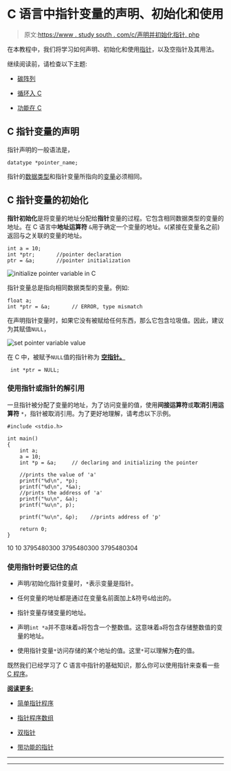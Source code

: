 # C 语言中指针变量的声明、初始化和使用

> 原文:[https://www . study south . com/c/声明并初始化指针. php](https://www.studytonight.com/c/declaring-and-initializing-pointer.php)

在本教程中，我们将学习如何声明、初始化和使用[指针](https://www.studytonight.com/c/pointers-in-c.php)，以及空指针及其用法。

继续阅读前，请检查以下主题:

*   [碳阵列](https://www.studytonight.com/c/arrays-in-c.php)

*   [循环入 C](https://www.studytonight.com/c/loops-in-c.php)

*   [功能在 C](https://www.studytonight.com/c/user-defined-functions-in-c.php)

## C 指针变量的声明

指针声明的一般语法是，

```
datatype *pointer_name;
```

指针的[数据类型](https://www.studytonight.com/c/datatype-in-c.php)和指针变量所指向的[变量](https://www.studytonight.com/c/variables-in-c.php)必须相同。

## C 指针变量的初始化

**指针初始化**是将变量的地址分配给**指针**变量的过程。它包含相同数据类型的变量的地址。在 C 语言中**地址运算符** `&`用于确定一个变量的地址。`&`(紧接在变量名之前)返回与之关联的变量的地址。

```
int a = 10;
int *ptr;       //pointer declaration
ptr = &a;       //pointer initialization 
```

![initialize pointer variable in C](../Images/5f0ce891cc89b52423df0ccc2fdd1607.png)

指针变量总是指向相同数据类型的变量。例如:

```
float a;
int *ptr = &a;       // ERROR, type mismatch 
```

在声明指针变量时，如果它没有被赋给任何东西，那么它包含垃圾值。因此，建议为其赋值`NULL`，

![set pointer variable value](../Images/ebd60ff966dcb77f257a4ebe13221775.png)

在 C 中，被赋予`NULL`值的指针称为 [**空指针。**](https://www.studytonight.com/c/programs/pointer/null-pointer-program)

```
 int *ptr = NULL;
```

### 使用指针或指针的解引用

一旦指针被分配了变量的地址，为了访问变量的值，使用**间接运算符**或**取消引用运算符** `*`，指针被取消引用。为了更好地理解，请考虑以下示例。

```
#include <stdio.h>

int main()
{
    int a;  
    a = 10;
    int *p = &a;     // declaring and initializing the pointer

    //prints the value of 'a'
    printf("%d\n", *p);  
    printf("%d\n", *&a);  
    //prints the address of 'a'
    printf("%u\n", &a);    
    printf("%u\n", p);     

    printf("%u\n", &p);    //prints address of 'p'

    return 0;
}
```

10
10
3795480300
3795480300
3795480304

### 使用指针时要记住的点

*   声明/初始化指针变量时，`*`表示变量是指针。

*   任何变量的地址都是通过在变量名前面加上&符号`&`给出的。

*   指针变量存储变量的地址。

*   声明`int *a`并不意味着`a`将包含一个整数值。这意味着`a`将包含存储整数值的变量的地址。

*   使用指针变量`*`访问存储的某个地址的值。这里`*`可以理解为**在**的值。

既然我们已经学习了 C 语言中指针的基础知识，那么你可以使用指针来查看一些 [C 程序](https://www.studytonight.com/c/programs)。

<u>**阅读更多:**</u>

*   [简单指针程序](https://www.studytonight.com/c/programs/pointer/simple-pointer-program)

*   [指针程序数组](https://www.studytonight.com/c/programs/pointer/array-of-pointers)

*   [双指针](https://www.studytonight.com/c/pointer-to-pointer.php)

*   [带功能的指针](https://www.studytonight.com/c/pointer-with-function-in-c.php)

* * *

* * *